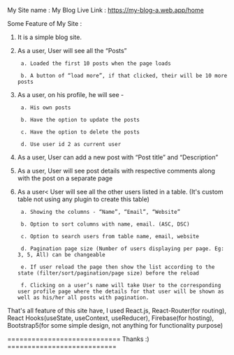 
My Site name : My Blog
Live Link : https://my-blog-a.web.app/home

Some Feature of My Site :

1. It is a simple blog site.
2. As a user, User will see all the “Posts”

        a. Loaded the first 10 posts when the page loads

        b. A button of “load more”, if that clicked, their will be 10 more posts

2. As a user, on his profile, he will see -

        a. His own posts

        b. Have the option to update the posts

        c. Have the option to delete the posts

        d. Use user id 2 as current user

3. As a user, User can add a new post with “Post title” and “Description”
4. As a user, User will see post details with respective comments along with the post on a separate page
5. As a user< User will see all the other users listed in a table. (It's custom table not using any plugin to create this table)

        a. Showing the columns - “Name”, “Email”, “Website”

        b. Option to sort columns with name, email. (ASC, DSC)

        c. Option to search users from table name, email, website

        d. Pagination page size (Number of users displaying per page. Eg: 3, 5, All) can be changeable

        e. If user reload the page then show the list according to the state (filter/sort/pagination/page size) before the reload

        f. Clicking on a user’s name will take User to the corresponding user profile page where the details for that user will be shown as well as his/her all posts with pagination.



That's all feature of this site have, I used React.js, React-Router(for routing), React Hooks(useState, useContext, useReducer), Firebase(for hosting), Bootstrap5(for some simple design, not anything for functionality purpose)



============================ Thanks :) ===========================